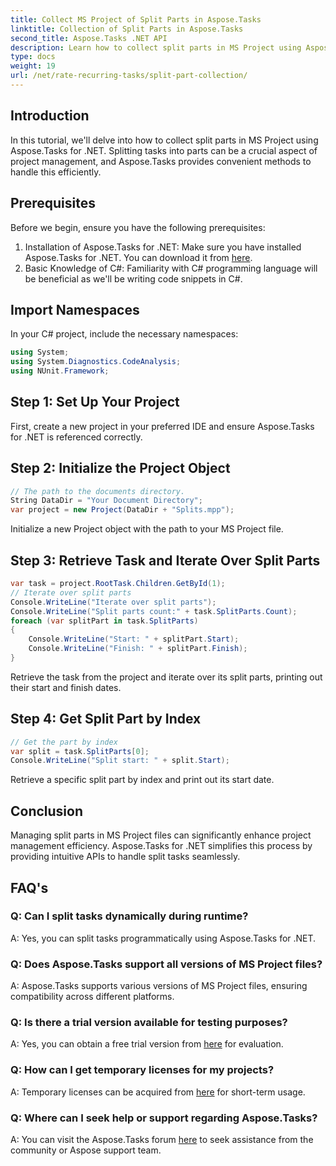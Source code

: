 ```yaml
---
title: Collect MS Project of Split Parts in Aspose.Tasks
linktitle: Collection of Split Parts in Aspose.Tasks
second_title: Aspose.Tasks .NET API
description: Learn how to collect split parts in MS Project using Aspose.Tasks for .NET. This comprehensive tutorial guides you through the process step-by-step.
type: docs
weight: 19
url: /net/rate-recurring-tasks/split-part-collection/
---
```

## Introduction
In this tutorial, we'll delve into how to collect split parts in MS Project using Aspose.Tasks for .NET. Splitting tasks into parts can be a crucial aspect of project management, and Aspose.Tasks provides convenient methods to handle this efficiently.
## Prerequisites
Before we begin, ensure you have the following prerequisites:
1. Installation of Aspose.Tasks for .NET: Make sure you have installed Aspose.Tasks for .NET. You can download it from [here](https://releases.aspose.com/tasks/net/).
2. Basic Knowledge of C#: Familiarity with C# programming language will be beneficial as we'll be writing code snippets in C#.

## Import Namespaces
In your C# project, include the necessary namespaces:
```csharp
using System;
using System.Diagnostics.CodeAnalysis;
using NUnit.Framework;
```

## Step 1: Set Up Your Project
First, create a new project in your preferred IDE and ensure Aspose.Tasks for .NET is referenced correctly.
## Step 2: Initialize the Project Object
```csharp
// The path to the documents directory.
String DataDir = "Your Document Directory";
var project = new Project(DataDir + "Splits.mpp");
```
Initialize a new Project object with the path to your MS Project file.
## Step 3: Retrieve Task and Iterate Over Split Parts
```csharp
var task = project.RootTask.Children.GetById(1);
// Iterate over split parts
Console.WriteLine("Iterate over split parts");
Console.WriteLine("Split parts count:" + task.SplitParts.Count);
foreach (var splitPart in task.SplitParts)
{
    Console.WriteLine("Start: " + splitPart.Start);
    Console.WriteLine("Finish: " + splitPart.Finish);
}
```
Retrieve the task from the project and iterate over its split parts, printing out their start and finish dates.
## Step 4: Get Split Part by Index
```csharp
// Get the part by index
var split = task.SplitParts[0];
Console.WriteLine("Split start: " + split.Start);
```
Retrieve a specific split part by index and print out its start date.

## Conclusion
Managing split parts in MS Project files can significantly enhance project management efficiency. Aspose.Tasks for .NET simplifies this process by providing intuitive APIs to handle split tasks seamlessly.
## FAQ's
### Q: Can I split tasks dynamically during runtime?
A: Yes, you can split tasks programmatically using Aspose.Tasks for .NET.
### Q: Does Aspose.Tasks support all versions of MS Project files?
A: Aspose.Tasks supports various versions of MS Project files, ensuring compatibility across different platforms.
### Q: Is there a trial version available for testing purposes?
A: Yes, you can obtain a free trial version from [here](https://releases.aspose.com/) for evaluation.
### Q: How can I get temporary licenses for my projects?
A: Temporary licenses can be acquired from [here](https://purchase.aspose.com/temporary-license/) for short-term usage.
### Q: Where can I seek help or support regarding Aspose.Tasks?
A: You can visit the Aspose.Tasks forum [here](https://forum.aspose.com/c/tasks/15) to seek assistance from the community or Aspose support team.
